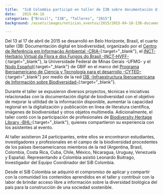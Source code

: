 ```yaml
---
title:  "SiB Colombia participó en taller de I3B sobre documentación digital en biodiversidad"
date:   2015-04-18
categories: ["Brasil", "I3B", "Talleres", "2015"]
background: /assets/images/noticias_eventos/2015/2015-04-18-I3B-documentación-digital-biodiversidad.jpg

---
```


Del 13 al 17 de abril de 2015 se desarrolló en Belo Horizonte, Brasil, el cuarto taller I3B: Documentación digital en biodiversidad, organizado por el [Centro de Referência em Informação Ambiental -CRIA-](http://www.cria.org.br/){:target="_blank"}, el [INCT-Herbário Virtual da Flora e dos Fungos do Brasil -INCT-HVFF-](http://inct.florabrasil.net/){:target="_blank"}, la Universidade Federal de Minas Gerais -UFMG- y el [Nodo Español](http://www.gbif.es/){:target="_blank"} de GBIF en el marco del [Programa Iberoamericano de Ciencia y Tecnología para el desarrollo -CYTED-](http://www.cyted.org/){:target="_blank"} por medio de la red [I3B -Infraestructura Iberoamericana de Información sobre Biodiversidad-](http://www.recibio.net/home-i3b/){:target="_blank"}.   

Durante el taller se expusieron diversos proyectos, técnicas e iniciativas relacionadas con la documentación digital de biodiversidad con el objetivo de mejorar la utilidad de la información disponible, aumentar la capacidad regional en la digitalización y publicación en línea de literatura científica, imágenes de biodiversidad y otros objetos multimedia. Adicionalmente, el taller contó con la participación de profesionales de [Biodiversity Heritage Library -BHL-](http://www.biodiversitylibrary.org/){:target="_blank"}, quienes compartieron su experiencia con los asistentes al evento.  

Al taller asistieron 24 participantes, entre ellos se encontraron estudiantes, investigadores y profesionales en el campo de la biodiversidad procedentes de los países iberoamericanos miembros de la red (Argentina, Brasil, Colombia, Costa Rica, Cuba, Chile, México, Nicaragua, Uruguay, Venezuela y España). Representando a Colombia asistió Leonardo Buitrago, Investigador del Equipo Coordinador del SiB Colombia.  

Desde el SiB Colombia se adquirió el compromiso de aplicar y compartir con la comunidad los contenidos aprendidos en el taller y contribuir con la labor de brindar acceso libre a información sobre la diversidad biológica del país para la construcción de una sociedad sostenible.
